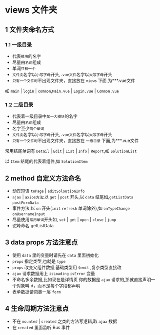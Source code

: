 # views 文件夹

## 1 文件夹命名方式

### 1.1 一级目录

- 代表`模块`的名字
- 尽量由`名词`组成
- 单词`只有一个`
- `文件夹`名字以`小写字母`开头,`.vue文件`名字以`大写字母`开头
- `只有一个文件时`不出现文件夹，直接放在 `views` 下面,为***.vue文件

如 `main` | `login` | `common`,`Main.vue` | `Login.vue` | `Common.vue`

### 1.2 二级目录

- 代表着一级目录中`某一大模块`的名字
- 尽量由`名词`组成
- 名字至少`两个单词`
- `文件夹`名字以`小写字母`开头,`.vue文件`名字以`大写字母`开头
- `只有一个文件时`不出现文件夹，直接放在 `一级目录` 下面,为***.vue文件

常用结尾单词有 `Detail` | `Edit` | `List` | `Info` | `Report`,如 `SolutionList`

以 `Item` 结尾的代表着组件,如 `SolutionItem`

## 2 method 自定义方法命名

- 动宾短语 `toPage` | `editSoloutionInfo`
- `ajax` | `axios方法`:以 `get` | `post` 开头,以 `data` 结尾如,`getListData` `postFormData`
- 事件方法:以 `on` 开头(`init` `refresh` 单词除外),如 `onTypeChange` `onUsernameInput`
- 尽量使用`常用单词`开头如, `set` | `get` | `open` | `close` | `jump`
- 驼峰命名 getListData

## 3 data props 方法注意点

- 使用 `data` 里的变量时请先在 `data` 里面初始化
- `props` 指定类型,也就是 `type`
- `props` 改变父组件数据,基础类型用 `$emit` ,复杂类型直接改
- `ajax` 请求数据用上 `isLoading` `isError` 变量
- 不命名多余数据,比如现在是详情页 你的数据是 `ajax` 请求的,那就直接声明一个对象叫 d，而不是每个字段都声明
- 表单数据请包裹一层 `form`

## 4 生命周期方法注意点

- 不在 `mounted` | `created` 之类的方法写逻辑,取 `ajax` 数据
- 在 `created` 里面监听 Bus 事件